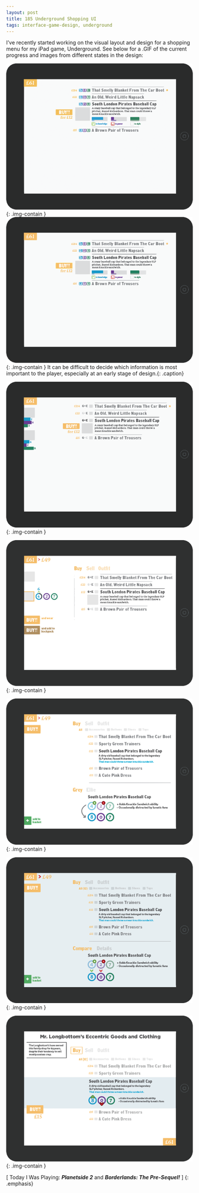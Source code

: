 ```yaml
---
layout: post
title: 185 Underground Shopping UI
tags: interface-game-design, underground
---
```

I’ve recently started working on the visual layout and design for a shopping menu for my iPad game, Underground.  See below for a .GIF of the current progress and images from different states in the design:

![Underground Shopping UI GIF](/img/games/185_Underground_UI.gif "Underground Shopping UI GIF"){: .img-contain }
![Underground Shopping UI 02](/img/games/185_Underground_UI_02.png "Underground Shopping UI 02"){: .img-contain }
It can be difficult to decide which information is most important to the player, especially at an early stage of design.{: .caption}

![Underground Shopping UI 03](/img/games/185_Underground_UI_03.png "Underground Shopping UI 03"){: .img-contain }

![Underground Shopping UI 04](/img/games/185_Underground_UI_04.png "Underground Shopping UI 04"){: .img-contain }

![Underground Shopping UI 05](/img/games/185_Underground_UI_05.png "Underground Shopping UI 05"){: .img-contain }

![Underground Shopping UI 06](/img/games/185_Underground_UI_06.png "Underground Shopping UI 06"){: .img-contain }

![Underground Shopping UI 07](/img/games/185_Underground_UI_07.png "Underground Shopping UI 07"){: .img-contain }


[ Today I Was Playing: ***Planetside 2*** and ***Borderlands: The Pre-Sequel!*** ]
{: .emphasis}

